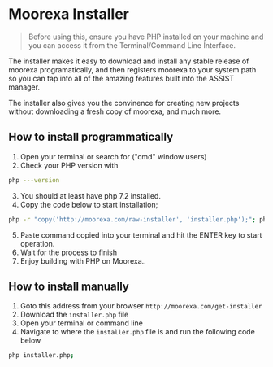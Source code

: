 # Moorexa Installer

> Before using this, ensure you have PHP installed on your machine and you can access it from the Terminal/Command Line Interface.

The installer makes it easy to download and install any stable release of moorexa programatically, and then registers moorexa to your system path so you can tap into all of the amazing features built into the ASSIST manager.

The installer also gives you the convinence for creating new projects without downloading a fresh copy of moorexa, and much more.


## How to install programmatically
1. Open your terminal or search for ("cmd" window users)
2. Check your PHP version with 
```bash
php ---version
```
3. You should at least have php 7.2 installed.
4. Copy the code below to start installation;

```bash
php -r "copy('http://moorexa.com/raw-installer', 'installer.php');"; php installer.php;
```
5. Paste command copied into your terminal and hit the ENTER key to start operation.
6. Wait for the process to finish
7. Enjoy building with PHP on Moorexa..


## How to install manually
1. Goto this address from your browser ```http://moorexa.com/get-installer``` 
2. Download the ```installer.php``` file 
3. Open your terminal or command line
4. Navigate to where the ```installer.php``` file is and run the following code below
```bash
php installer.php;
```